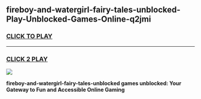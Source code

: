 
## fireboy-and-watergirl-fairy-tales-unblocked-Play-Unblocked-Games-Online-q2jmi
<h3>
<a href="https://premium76.site?title=fireboy-and-watergirl-fairy-tales-unblocked&ref=25A">CLICK TO PLAY</a></h3>
<hr>

<h3>
<a href="https://premium76.site?title=fireboy-and-watergirl-fairy-tales-unblocked&ref=25A">CLICK 2 PLAY</a>
  
</h3>

<a href="https://premium76.site?title=fireboy-and-watergirl-fairy-tales-unblocked&ref=25A"><img src="https://clearcache.store/games.png"></a>


**fireboy-and-watergirl-fairy-tales-unblocked games unblocked: Your Gateway to Fun and Accessible Online Gaming**
